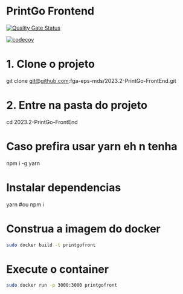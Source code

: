 # PrintGo Frontend

[![Quality Gate Status](https://sonarcloud.io/api/project_badges/measure?project=fga-eps-mds_2023.2-PrintGo-FrontEnd&metric=alert_status)](https://sonarcloud.io/summary/new_code?id=fga-eps-mds_2023.2-PrintGo-FrontEnd)

[![codecov](https://codecov.io/gh/fga-eps-mds/2023.2-PrintGo-FrontEnd/graph/badge.svg?token=Lw95zaXoXc)](https://codecov.io/gh/fga-eps-mds/2023.2-PrintGo-FrontEnd)

# 1. Clone o projeto
git clone git@github.com:fga-eps-mds/2023.2-PrintGo-FrontEnd.git

# 2. Entre na pasta do projeto
cd 2023.2-PrintGo-FrontEnd

# Caso prefira usar yarn eh n tenha
npm i -g yarn

# Instalar dependencias
yarn
    #ou
npm i


# Construa a imagem do docker 
```bash 
sudo docker build -t printgofront
```
# Execute o container
```bash 
sudo docker run -p 3000:3000 printgofront
```

